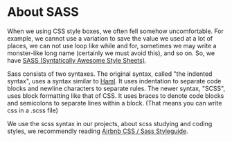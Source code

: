 # About SASS

When we using CSS style boxes, we often fell somehow uncomfortable. For example, we cannot use a variation to save the value we used at a lot of places, we can not use loop like while and for, sometimes we may write a monster-like long name (certainly we must avoid this), and so on. So, we have [SASS (Syntatically Awesome Style Sheets)](http://sass-lang.com).

Sass consists of two syntaxes. The original syntax, called "the indented syntax", uses a syntax similar to [Haml](http://haml.info). It uses indentation to separate code blocks and newline characters to separate rules. The newer syntax, "SCSS", uses block formatting like that of CSS. It uses braces to denote code blocks and semicolons to separate lines within a block. (That means you can write css in a .scss file)

We use the scss syntax in our projects, about scss studying and coding styles, we recommendly reading [Airbnb CSS / Sass Styleguide](https://github.com/airbnb/css#sass).
